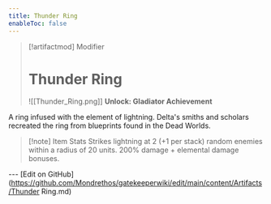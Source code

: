 ```yaml
---
title: Thunder Ring
enableToc: false
---
```

> [!artifactmod] Modifier
>
> # Thunder Ring
>
> ![[Thunder_Ring.png]]
> **Unlock: Gladiator Achievement** 

A ring infused with the element of lightning. Delta's smiths and scholars recreated the ring from blueprints found in the Dead Worlds.

> [!note] Item Stats
> Strikes lightning at 2 (+1 per stack) random enemies within a radius of 20 units. 200% damage + elemental damage bonuses.

--- [Edit on GitHub](https://github.com/Mondrethos/gatekeeperwiki/edit/main/content/Artifacts/Thunder Ring.md)